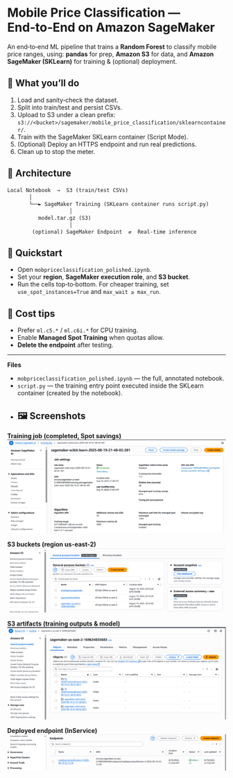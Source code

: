 # Mobile Price Classification — End‑to‑End on Amazon SageMaker

An end‑to‑end ML pipeline that trains a **Random Forest** to classify mobile price ranges, using:
**pandas** for prep, **Amazon S3** for data, and **Amazon SageMaker (SKLearn)** for training & (optional) deployment.

## 🔧 What you’ll do
1. Load and sanity‑check the dataset.
2. Split into train/test and persist CSVs.
3. Upload to S3 under a clean prefix: `s3://<bucket>/sagemaker/mobile_price_classification/sklearncontainer/`.
4. Train with the SageMaker SKLearn container (Script Mode).
5. (Optional) Deploy an HTTPS endpoint and run real predictions.
6. Clean up to stop the meter.

## 🧭 Architecture
```
Local Notebook  →  S3 (train/test CSVs)
       │
       └──► SageMaker Training (SKLearn container runs script.py)
                    │
          model.tar.gz (S3)
                    │
        (optional) SageMaker Endpoint  ⇄  Real-time inference
```

## 🚀 Quickstart
- Open `mobpriceclassification_polished.ipynb`.
- Set your **region**, **SageMaker execution role**, and **S3 bucket**.
- Run the cells top‑to‑bottom. For cheaper training, set `use_spot_instances=True` and `max_wait ≥ max_run`.

## 💸 Cost tips
- Prefer `ml.c5.*` / `ml.c6i.*` for CPU training.
- Enable **Managed Spot Training** when quotas allow.
- **Delete the endpoint** after testing.

---

**Files**
- `mobpriceclassification_polished.ipynb` — the full, annotated notebook.
- `script.py` — the training entry point executed inside the SKLearn container (created by the notebook).
- ## 🖼️ Screenshots

**Training job (completed, Spot savings)**  
![Training job summary](docs/img/training-job-completed.png)

**S3 buckets (region us-east-2)**  
![S3 buckets](docs/img/s3-buckets.png)

**S3 artifacts (training outputs & model)**  
![S3 bucket objects](docs/img/s3-bucket-objects.png)

**Deployed endpoint (InService)**  
![Endpoint InService](docs/img/endpoints-inservice.png)

